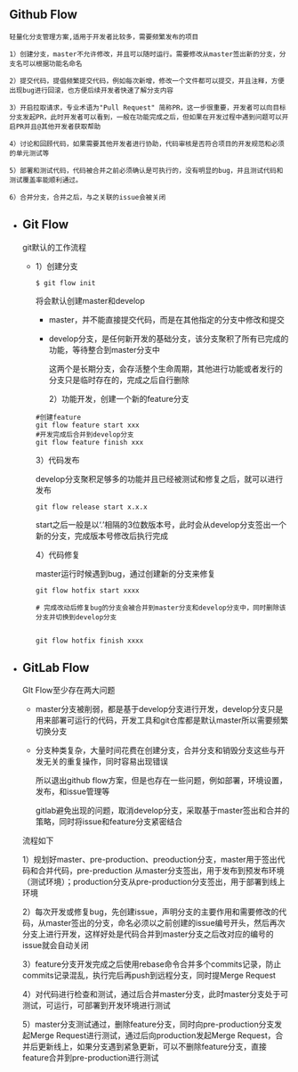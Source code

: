 ## Github Flow

	轻量化分支管理方案,适用于开发者比较多，需要频繁发布的项目

	1）创建分支，master不允许修改，并且可以随时运行。需要修改从master签出新的分支，分支名可以根据功能名命名

	2）提交代码，提倡频繁提交代码，例如每次新增，修改一个文件都可以提交，并且注释，方便出现bug进行回滚，也方便后续开发者快速了解分支内容

	3）开启拉取请求，专业术语为"Pull Request" 简称PR，这一步很重要，开发者可以向目标分支发起PR，此时开发者可以看到，一般在功能完成之后，但如果在开发过程中遇到问题可以开启PR并且@其他开发者获取帮助

	4）讨论和回顾代码，如果需要其他开发者进行协助，代码审核是否符合项目的开发规范和必须的单元测试等

	5）部署和测试代码，代码被合并之前必须确认是可执行的，没有明显的bug，并且测试代码和测试覆盖率能顺利通过。

	6）合并分支，合并之后，与之关联的issue会被关闭
- ## Git Flow
  
  git默认的工作流程
	- 1）创建分支
	  
	  ```
	  $ git flow init
	  ```
	  
	  将会默认创建master和develop
	  * master，并不能直接提交代码，而是在其他指定的分支中修改和提交
	  * develop分支，是任何新开发的基础分支，该分支聚积了所有已完成的功能，等待整合到master分支中
	  
	  
	  	这两个是长期分支，会存活整个生命周期，其他进行功能或者发行的分支只是临时存在的，完成之后自行删除
	  
	  	2）功能开发，创建一个新的feature分支
	  
	  ```
	  #创建feature
	  git flow feature start xxx
	  #开发完成后合并到develop分支
	  git flow feature finish xxx
	  ```
	  
	  	3）代码发布
	  
	  	develop分支聚积足够多的功能并且已经被测试和修复之后，就可以进行发布
	  
	  ```
	  git flow release start x.x.x
	  ```
	  
	  	start之后一般是以‘.’相隔的3位数版本号，此时会从develop分支签出一个新的分支，完成版本号修改后执行完成
	  
	  	4）代码修复
	  
	  	master运行时候遇到bug，通过创建新的分支来修复
	  
	  ```
	  git flow hotfix start xxxx
	  ​
	  # 完成改动后修复bug的分支会被合并到master分支和develop分支中，同时删除该分支并切换到develop分支
	  
	  
	  git flow hotfix finish xxxx
	  ```
- ## GitLab Flow
  
  	GIt Flow至少存在两大问题
  * master分支被削弱，都是基于develop分支进行开发，develop分支只是用来部署可运行的代码，开发工具和git仓库都是默认master所以需要频繁切换分支
  * 分支种类复杂，大量时间花费在创建分支，合并分支和销毁分支这些与开发无关的重复操作，同时容易出现错误
  
  	所以退出github flow方案，但是也存在一些问题，例如部署，环境设置，发布，和issue管理等
  
  	gitlab避免出现的问题，取消develop分支，采取基于master签出和合并的策略，同时将issue和feature分支紧密结合
  
  流程如下
  
  	1）规划好master、pre-production、preoduction分支，master用于签出代码和合并代码，pre-preduction 从master分支签出，用于发布到预发布环境（测试环境）；production分支从pre-production分支签出，用于部署到线上环境
  
  	2）每次开发或修复bug，先创建issue，声明分支的主要作用和需要修改的代码，从master签出的分支，命名必须以之前创建的issue编号开头，然后再次分支上进行开发，这样好处是代码合并到master分支之后改对应的编号的issue就会自动关闭
  
  	3）feature分支开发完成之后使用rebase命令合并多个commits记录，防止commits记录混乱，执行完后再push到远程分支，同时提Merge Request
  
  	4）对代码进行检查和测试，通过后合并master分支，此时master分支处于可测试，可运行，可部署到开发环境进行测试
  
  	5）master分支测试通过，删除feature分支，同时向pre-production分支发起Merge Request进行测试，通过后向production发起Merge Request，合并后更新线上，如果分支遇到紧急更新，可以不删除feature分支，直接feature合并到pre-production进行测试